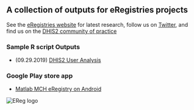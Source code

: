 ## A collection of outputs for eRegistries projects

See the [eRegistries website](http://eregistries.org/) for latest research, follow us on [Twitter](https://twitter.com/eRegistries), and find us on the [DHIS2 community of practice](https://community.dhis2.org/c/subcommunities/eregistries)

### Sample R script Outputs
- (09.29.2019) [DHIS2 User Analysis](https://github.com/iambodo/dhis2-user-analysis/raw/master/dhis2_users_rmarkdown.html)

### Google Play store app
- [Matlab MCH eRegistry on Android](https://play.google.com/store/apps/details?id=org.icddrb.dhis.android.eregistry2&hl=nl)

![EReg logo](http://eregistries.org/wp-content/uploads/2017/02/eRegistries-New-Logo.png)
